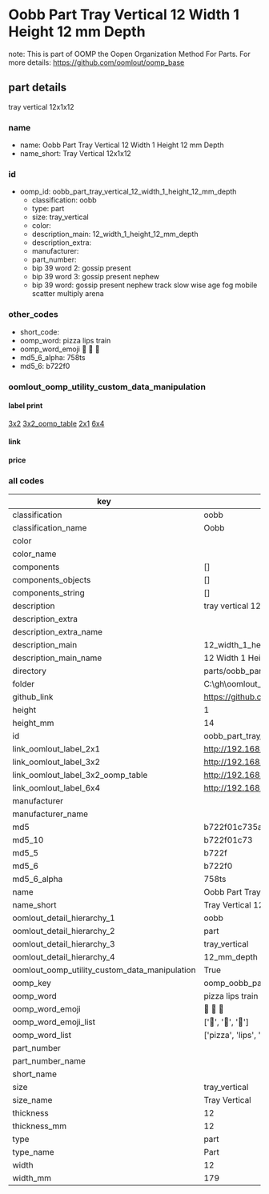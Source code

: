 # Oobb Part Tray Vertical 12 Width 1 Height 12 mm Depth  

note: This is part of OOMP the Oopen Organization Method For Parts. For more details: https://github.com/oomlout/oomp_base

##  part details
  



tray vertical 12x1x12



### name
* name: Oobb Part Tray Vertical 12 Width 1 Height 12 mm Depth
* name_short: Tray Vertical 12x1x12 
### id
* oomp_id: oobb_part_tray_vertical_12_width_1_height_12_mm_depth
  * classification: oobb
  * type: part
  * size: tray_vertical
  * color: 
  * description_main: 12_width_1_height_12_mm_depth
  * description_extra: 
  * manufacturer: 
  * part_number: 
  * bip 39 word 2: gossip present
  * bip 39 word 3: gossip present nephew
  * bip 39 word: gossip present nephew track slow wise age fog mobile scatter multiply arena

### other_codes
* short_code: 
* oomp_word: pizza lips train
* oomp_word_emoji :pizza: :lips: :train:
* md5_6_alpha: 758ts
* md5_6: b722f0






### oomlout_oomp_utility_custom_data_manipulation
#### label print
[3x2](http://192.168.1.245:1112/?label=oomp%20758ts)
[3x2_oomp_table](http://192.168.1.108:1112/?label=oomp%20758ts)
[2x1](http://192.168.1.242:1112/?label=oomp%20758ts)
[6x4](http://192.168.1.55:1112/?label=oomp%20758ts)    

#### link

                              

#### price







### all codes 
| key | value |  
| --- | --- |  
| classification | oobb |  
| classification_name | Oobb |  
| color |  |  
| color_name |  |  
| components | [] |  
| components_objects | [] |  
| components_string | [] |  
| description | tray vertical 12x1x12 |  
| description_extra |  |  
| description_extra_name |  |  
| description_main | 12_width_1_height_12_mm_depth |  
| description_main_name | 12 Width 1 Height 12 mm Depth |  
| directory | parts/oobb_part_tray_vertical_12_width_1_height_12_mm_depth |  
| folder | C:\gh\oomlout_oobb_version_4_generated_parts\parts\oobb_part_tray_vertical_12_width_1_height_12_mm_depth |  
| github_link | https://github.com/oomlout/oomlout_oomp_part_src/tree/main/parts/oobb_part_tray_vertical_12_width_1_height_12_mm_depth |  
| height | 1 |  
| height_mm | 14 |  
| id | oobb_part_tray_vertical_12_width_1_height_12_mm_depth |  
| link_oomlout_label_2x1 | http://192.168.1.242:1112/?label=oomp%20758ts |  
| link_oomlout_label_3x2 | http://192.168.1.245:1112/?label=oomp%20758ts |  
| link_oomlout_label_3x2_oomp_table | http://192.168.1.108:1112/?label=oomp%20758ts |  
| link_oomlout_label_6x4 | http://192.168.1.55:1112/?label=oomp%20758ts |  
| manufacturer |  |  
| manufacturer_name |  |  
| md5 | b722f01c735a409bf1e61e6928aa8327 |  
| md5_10 | b722f01c73 |  
| md5_5 | b722f |  
| md5_6 | b722f0 |  
| md5_6_alpha | 758ts |  
| name | Oobb Part Tray Vertical 12 Width 1 Height 12 mm Depth |  
| name_short | Tray Vertical 12x1x12  |  
| oomlout_detail_hierarchy_1 | oobb |  
| oomlout_detail_hierarchy_2 | part |  
| oomlout_detail_hierarchy_3 | tray_vertical |  
| oomlout_detail_hierarchy_4 | 12_mm_depth |  
| oomlout_oomp_utility_custom_data_manipulation | True |  
| oomp_key | oomp_oobb_part_tray_vertical_12_width_1_height_12_mm_depth |  
| oomp_word | pizza lips train |  
| oomp_word_emoji | :pizza: :lips: :train: |  
| oomp_word_emoji_list | [':pizza:', ':lips:', ':train:'] |  
| oomp_word_list | ['pizza', 'lips', 'train'] |  
| part_number |  |  
| part_number_name |  |  
| short_name |  |  
| size | tray_vertical |  
| size_name | Tray Vertical |  
| thickness | 12 |  
| thickness_mm | 12 |  
| type | part |  
| type_name | Part |  
| width | 12 |  
| width_mm | 179 |  
